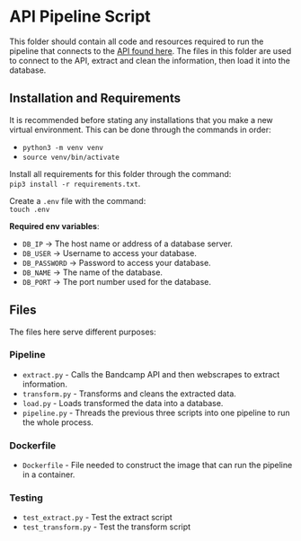 # API Pipeline Script

This folder should contain all code and resources required to run the pipeline that connects to the [API found here](https://bandcamp.com/developer).
The files in this folder are used to connect to the API, extract and clean the information, then load it into the database.

## Installation and Requirements

It is recommended before stating any installations that you make a new virtual environment. This can be done through the commands in order:

- `python3 -m venv venv`
- `source venv/bin/activate`

Install all requirements for this folder through the command:\
`pip3 install -r requirements.txt`.

Create a `.env` file with the command:\
`touch .env`

**Required env variables**: 
- `DB_IP` -> The host name or address of a database server.
- `DB_USER` -> Username to access your database.
- `DB_PASSWORD` -> Password to access your database.
- `DB_NAME` -> The name of the database.
- `DB_PORT` -> The port number used for the database.


## Files
The files here serve different purposes:

### Pipeline
- `extract.py` - Calls the Bandcamp API and then webscrapes to extract information.
- `transform.py` - Transforms and cleans the extracted data.
- `load.py` - Loads transformed the data into a database.
- `pipeline.py` - Threads the previous three scripts into one pipeline to run the whole process.

### Dockerfile
 - `Dockerfile` - File needed to construct the image that can run the pipeline in a container.

### Testing
- `test_extract.py` - Test the extract script
- `test_transform.py` - Test the transform script
